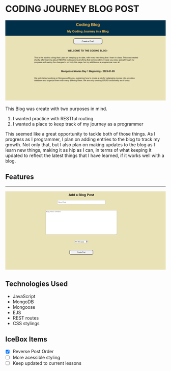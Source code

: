 # CODING JOURNEY BLOG POST

![blog image](./assets/blogscren.PNG)



This Blog was create with two purposes in mind.
1. I wanted practice with RESTful routing
2. I wanted a place to keep track of my journey as a programmer

This seemed like a great opportunity to tackle both of those things. As I progress as I programmer, I plan on adding entries to the blog to track my growth. Not only that, but I also plan on making updates to the blog as I learn new things, making it as hip as I can, in terms of what keeping it updated to reflect the latest things that I have learned, if it works well with a blog.

## Features
---

![new post](./assets/newpost.PNG)

## Technologies Used
- JavaScript
- MongoDB
- Mongoose
- EJS
- REST routes
- CSS stylings

## IceBox Items

- [x] Reverse Post Order
- [ ] More acessible styling
- [ ] Keep updated to current lessons
